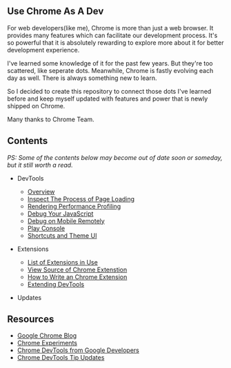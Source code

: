 ## Use Chrome As A Dev

For web developers(like me), Chrome is more than just a web browser. It provides many features which can facilitate our development process. It's so powerful that it is absolutely rewarding to explore more about it for better development experience.

I've learned some knowledge of it for the past few years. But they're too scattered, like seperate dots. Meanwhile, Chrome is fastly evolving each day as well. There is always something new to learn.

So I decided to create this repository to connect those dots I've learned before and keep myself updated with features and power that is newly shipped on Chrome.

Many thanks to Chrome Team.

## Contents

_PS: Some of the contents below may become out of date soon or someday, but it still worth a read._

- DevTools
    + [Overview](devTools/overview.md)
    + [Inspect The Process of Page Loading](devTools/inspect-process-of-page-loading.md)
    + [Rendering Performance Profiling](devTools/rendering-performance-profiling.md)
    + [Debug Your JavaScript](devTools/debug-your-javascript.md)
    + [Debug on Mobile Remotely](devTools/debug-mobile-remotely.md)
    + [Play Console](devTools/play-console.md)
    + [Shortcuts and Theme UI](devTools/devtools-tips-for-sublime-text-users.md)
- Extensions
    + [List of Extensions in Use](extensions/list-of-extensions-in-use.md)
    + [View Source of Chrome Extenstion](extensions/view-source-of-a-chrome-entension.md)
    + [How to Write an Chrome Extension](extensions/how-to-write-an-extension.md)
    + [Extending DevTools](extensions/extending-devtools.md)

- Updates

## Resources

- [Google Chrome Blog](http://chrome.blogspot.com/)
- [Chrome Experiments](https://www.chromeexperiments.com/)
- [Chrome DevTools from Google Developers](https://developers.google.com/web/tools/chrome-devtools/)
- [Chrome DevTools Tip Updates](https://developers.google.com/web/updates/chrome-devtools/tip/)
